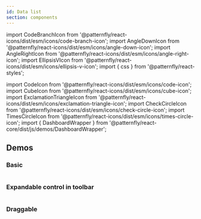 ```yaml
---
id: Data list
section: components
---
```


import CodeBranchIcon from '@patternfly/react-icons/dist/esm/icons/code-branch-icon';
import AngleDownIcon from '@patternfly/react-icons/dist/esm/icons/angle-down-icon';
import AngleRightIcon from '@patternfly/react-icons/dist/esm/icons/angle-right-icon';
import EllipsisVIcon from '@patternfly/react-icons/dist/esm/icons/ellipsis-v-icon';
import { css } from '@patternfly/react-styles';

import CodeIcon from '@patternfly/react-icons/dist/esm/icons/code-icon';
import CubeIcon from '@patternfly/react-icons/dist/esm/icons/cube-icon';
import ExclamationTriangleIcon from '@patternfly/react-icons/dist/esm/icons/exclamation-triangle-icon';
import CheckCircleIcon from '@patternfly/react-icons/dist/esm/icons/check-circle-icon';
import TimesCircleIcon from '@patternfly/react-icons/dist/esm/icons/times-circle-icon';
import { DashboardWrapper } from '@patternfly/react-core/dist/js/demos/DashboardWrapper';

## Demos

### Basic

```js file="./DataList/examples/DataListBasic.tsx" isFullscreen

```

### Expandable control in toolbar

```js file="./DataList/examples/DataListExpandableControlInToolbar.tsx" isFullscreen
```

### Draggable

```js file="./DataList/examples/DataListDraggable.tsx" isFullscreen
```